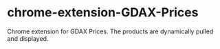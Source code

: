 # chrome-extension-GDAX-Prices
Chrome extension for GDAX Prices. The products are dynamically pulled and displayed.
